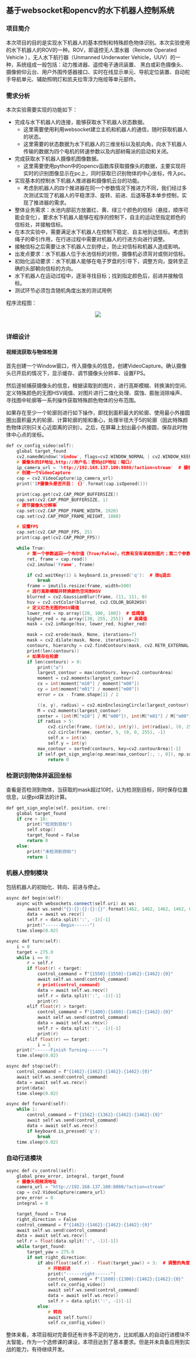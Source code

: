 ## 基于websocket和opencv的水下机器人控制系统

### 项目简介

本次项目的目的是实现水下机器人的基本控制和特殊颜色物体识别。本次实验使用的水下机器人的ROV的一种。ROV，即遥控无人潜水器（Remote Operated Vehicle ），无人水下航行器（Unmanned Underwater Vehicle，UUV）的一种，系统组成一般包括：动力推进器、遥控电子通讯装置、 黑白或彩色摄像头、摄像俯仰云台、用户外围传感器接口、实时在线显示单元、导航定位装置、自动舵手导航单元、辅助照明灯和凯夫拉零浮力拖缆等单元部件。

### 需求分析

本次实验需要实现的功能如下：

- 完成与水下机器人的连接，能够获取水下机器人状态数据。
  - 这里需要使用利用websocket建立主机和机器人的通信，随时获取机器人的状态。
  - 这里需要的状态数据为水下机器人的三维坐标以及航向角，向水下机器人传输的数据为四个电机的转速参数以及内部树莓派的启动和关闭。
- 完成获取水下机器人摄像机图像数据。
  - 这里需要使用python中的opencv函数库获取摄像头的数据，主要实现将实时的识别图像显示在pc上，同时获取已识别物体的中心坐标，传入pc。
- 实现基本的控制水下机器人推进器和摄像机云台的功能。
  - 考虑到机器人的四个推进器在同一个参数情况下推进力不同，我们经过多次测试实现了机器人的平稳漂浮、旋转、前进、后退等基本单步控制，实现了推进器的需求。
- 整体业务需求：水池内部前方放置红、黄、绿三个颜色的信标（悬挂，顺序可能会变化），要求水下机器人能够在程序的控制下，自主的运动至指定颜色的信标处，并接触信标。
- 在本次实验中，需要满足水下机器人在控制下稳定、自主地到达信标。考虑到绳子的牵引作用，在行进过程中需要对机器人的行进方向进行调整。
- 接触信标之后需要让水下机器人立刻停止，防止对信标和机器人造成影响。
- 出发点要求：水下机器人位于水池信标的对侧，摄像机必须背对或侧对信标。
- 初始化运动要求：水下机器人能够在电子罗盘的引导下，调整方向，旋转至正确的头部朝向信标的方向。
- 水下机器人在运动过程中，逐渐寻找目标；找到指定颜色后，前进并接触信标。
- 测试环节必须包含随机角度出发的测试用例

程序流程图：

<div align=center><img src="https://amao996.github.io/blogs/project/robot/fig1.png" width="  "></div><br>

### 详细设计

#### 视频流获取与物体检测

首先创建一个Window窗口，传入摄像头的信息，创建VideoCapture。确认摄像头已开启的情况下，显示缓存、调节摄像头分辨率、设置FPS。

然后逐帧捕获摄像头的信息，根据读取到的图片，进行高斯模糊、转换演的空间、定义特殊颜色的无图HSV阈值、对图片进行二值化处理、腐蚀、膨胀消除噪声、寻找图中轮廓等一系列操作获取特殊颜色物体的分布范围。

如果存在至少一个轮廓则进行如下操作，即找到面积最大的轮廓、使用最小外接圆圈出面积最大的轮廓、计算轮廓的矩和重心，处理半径大于5的轮廓（因此特殊颜色物体识别只关心近距离的识别）。之后，在屏幕上划出最小外接圆，保存此时物体中心点的坐标。

```c++
def cv_config_video(self):
    global target_found
    cv2.namedWindow('Window', flags=cv2.WINDOW_NORMAL | cv2.WINDOW_KEEPRATIO | cv2.WINDOW_GUI_EXPANDED)
    # 摄像头的IP地址,http://用户名：密码@IP地址：端口/
    ip_camera_url = 'http://192.168.137.100:8080/?action=stream'  # 摄像头的地址
    # 创建一个VideoCapture
    cap = cv2.VideoCapture(ip_camera_url)
    print('IP摄像头是否开启： {}'.format(cap.isOpened()))

    print(cap.get(cv2.CAP_PROP_BUFFERSIZE))
    cap.set(cv2.CAP_PROP_BUFFERSIZE, 1)
    # 调节摄像头分辨率
    cap.set(cv2.CAP_PROP_FRAME_WIDTH, 1920)
    cap.set(cv2.CAP_PROP_FRAME_HEIGHT, 1080)

    # 设置FPS
    cap.set(cv2.CAP_PROP_FPS, 25)
    print(cap.get(cv2.CAP_PROP_FPS))

    while True:
        # 第一个参数返回一个布尔值（True/False），代表有没有读取到图片；第二个参数表示截取到一帧的图片
        ret, frame = cap.read()
        cv2.imshow('Frame', frame)

        if cv2.waitKey(1) & keyboard.is_pressed('q'):  # 按q退出
            break
        frame = imutils.resize(frame, width=500)
        # 进行高斯模糊并转换颜色空间到HSV
        blurred = cv2.GaussianBlur(frame, (11, 11), 0)
        hsv = cv2.cvtColor(blurred, cv2.COLOR_BGR2HSV)
        # 定义红色无图的HSV阈值
        lower_red = np.array([20, 100, 100])  # 低阈值
        higher_red = np.array([30, 255, 255])  # 高阈值
        mask = cv2.inRange(hsv, lower_red, higher_red)

        mask = cv2.erode(mask, None, iterations=7)
        mask = cv2.dilate(mask, None, iterations=2)
        contours, hierarchy = cv2.findContours(mask, cv2.RETR_EXTERNAL, cv2.CHAIN_APPROX_SIMPLE)
        print(len(contours))
        # 如果存在轮廓
        if len(contours) > 0:
            print("a")
            largest_contour = max(contours, key=cv2.contourArea)
            moment = cv2.moments(largest_contour)
            cx = int(moment["m10"] / moment["m00"])
            cy = int(moment["m01"] / moment["m00"])
            error = cx - frame.shape[1] / 2

            ((x, y), radius) = cv2.minEnclosingCircle(largest_contour)
            M = cv2.moments(largest_contour)
            center = (int(M["m10"] / M["m00"]), int(M["m01"] / M["m00"]))
            if radius > 5:
                cv2.circle(frame, (int(x), int(y)), int(radius), (0, 255, 255), 2)
                cv2.circle(frame, center, 5, (0, 0, 255), -1)
                self.x = int(x)
                self.y = int(y)
            max_contour = sorted(contours, key=cv2.contourArea)[-1]
            if self.get_sign_angle(np.mean(max_contour[:, :, 0]), np.sum(mask)) == 0:
                return 0
```

### 检测识别物体并返回坐标

查看是否检测到物体，当获取的mask超过10时，认为检测到目标，同时保存位置信息，以便pid算法的计算。

```c++
def get_sign_angle(self, position, cre):
	global target_found
	if cre > 10:
    	print("检测到目标")
        self.stop()
        target_found = False
        return 0
	else:
		print("未检测到目标")
    	return 1
```

### 机器人控制模块

包括机器人的初始化、转向、前进与停止。

```c++
async def begin(self):
    async with websockets.connect(self.uri) as ws:
        await ws.send("{}:{}:{}:{}:{}".format(1462, 1462, 1462, 1462, 0))
        data = await ws.recv()
        self.r = data.split(':', -1)[-1]
        print("------Begin------")
    time.sleep(0.02)

async def turn(self):
    i = 0
    target = 275.0
    while i == 0:
        r = self.r
        if float(r) < target:
            control_command = f"{1550}:{1550}:{1462}:{1462}:{0}"
            await self.ws.send(control_command)
            # print(control_command)
            data = await self.ws.recv()
            self.r = data.split(':', -1)[-1]
            print(r)
        elif float(r) > target:
            control_command = f"{1400}:{1400}:{1462}:{1462}:{0}"
            await self.ws.send(control_command)
            data = await self.ws.recv()
            self.r = data.split(':', -1)[-1]
            print(r)
        elif float(r) == target:
            i = 1
    print("------Finish Turning------")
    time.sleep(0.02)

async def stop(self):
    control_command = f"{1462}:{1462}:{1462}:{1462}:{0}"
    await self.ws.send(control_command)
    data = await self.ws.recv()
    print(data)
    time.sleep(0.02)

async def forward(self):
    while 1:
        control_command = f"{1562}:{1362}:{1462}:{1462}:{0}"
        await self.ws.send(control_command)
        data = await self.ws.recv()
        if keyboard.is_pressed('q'):
            break
    time.sleep(0.02)
```

### 自动行进模块

```c++
async def cv_control(self):
    global prev_error, integral, target_found
    # 摄像头视频流地址
    camera_url = "http://192.168.137.100:8080/?action=stream"
    cap = cv2.VideoCapture(camera_url)
    prev_error = 0
    integral = 0

    target_found = True
    right_direction = False
    control_command = f"{1462}:{1462}:{1462}:{1462}:{0}"
    await self.ws.send(control_command)
    data = await self.ws.recv()
    self.r = float(data.split(':', -1)[-1])
    while target_found:
        target_yaw = 275.0
        if not right_direction:
            if abs(float(self.r) - float(target_yaw)) < 3:  # 调整的角度容忍范围
                # 开始前进
                print("------right------")
                control_command = f"{1600}:{1300}:{1462}:{1462}:{0}"
                self.cv_config_video()
                await self.ws.send(control_command)
                data = await self.ws.recv()
                self.r = data.split(':', -1)[-1]
            else:
                # 转向
                await self.turn()
                self.cv_config_video()
```

整体来看，本项目相对完善但还有许多不足的地方，比如机器人的自动行进模块不太智能，作为一个选修课的课设，本项目达到了基本要求。但是并未具备应用到实战的能力，有待继续开发。
